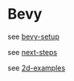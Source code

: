 # Bevy

see [bevy-setup](https://bevyengine.org/learn/quick-start/getting-started/setup/)

see [next-steps](https://bevyengine.org/learn/quick-start/next-steps/)

see [2d-examples](https://github.com/bevyengine/bevy/tree/latest/examples#2d-rendering)
